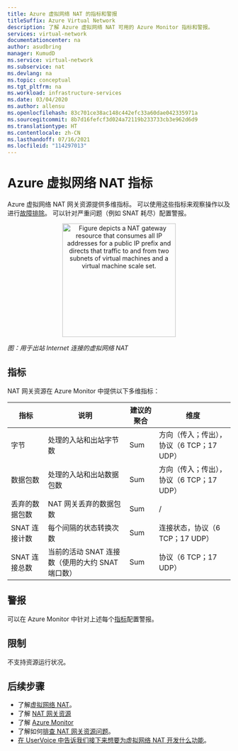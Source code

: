 ```yaml
---
title: Azure 虚拟网络 NAT 的指标和警报
titleSuffix: Azure Virtual Network
description: 了解 Azure 虚拟网络 NAT 可用的 Azure Monitor 指标和警报。
services: virtual-network
documentationcenter: na
author: asudbring
manager: KumudD
ms.service: virtual-network
ms.subservice: nat
ms.devlang: na
ms.topic: conceptual
ms.tgt_pltfrm: na
ms.workload: infrastructure-services
ms.date: 03/04/2020
ms.author: allensu
ms.openlocfilehash: 83c701ce38ac148c442efc33a60dae042335971a
ms.sourcegitcommit: 8b7d16fefcf3d024a72119b233733cb3e962d6d9
ms.translationtype: HT
ms.contentlocale: zh-CN
ms.lasthandoff: 07/16/2021
ms.locfileid: "114297013"
---
```

# <a name="azure-virtual-network-nat-metrics"></a>Azure 虚拟网络 NAT 指标

Azure 虚拟网络 NAT 网关资源提供多维指标。 可以使用这些指标来观察操作以及进行[故障排除](troubleshoot-nat.md)。  可以针对严重问题（例如 SNAT 耗尽）配置警报。

<p align="center">
  <img src="media/nat-overview/flow-direction1.svg" alt="Figure depicts a NAT gateway resource that consumes all IP addresses for a public IP prefix and directs that traffic to and from two subnets of virtual machines and a virtual machine scale set." width="256" title="用于出站 Internet 连接的虚拟网络 NAT">
</p>

*图：用于出站 Internet 连接的虚拟网络 NAT*

## <a name="metrics"></a>指标

NAT 网关资源在 Azure Monitor 中提供以下多维指标：

| 指标 | 说明 | 建议的聚合 | 维度 |
|---|---|---|---|
| 字节 | 处理的入站和出站字节数 | Sum | 方向（传入；传出），协议（6 TCP；17 UDP） |
| 数据包数 | 处理的入站和出站数据包数 | Sum | 方向（传入；传出），协议（6 TCP；17 UDP） |
| 丢弃的数据包数 | NAT 网关丢弃的数据包数 | Sum | / |
| SNAT 连接计数 | 每个间隔的状态转换次数 | Sum | 连接状态，协议（6 TCP；17 UDP） |
| SNAT 连接总数 | 当前的活动 SNAT 连接数（使用的大约 SNAT 端口数） | Sum | 协议（6 TCP；17 UDP） |


## <a name="alerts"></a>警报

可以在 Azure Monitor 中针对上述每个[指标](#metrics)配置警报。

## <a name="limitations"></a>限制

不支持资源运行状况。

## <a name="next-steps"></a>后续步骤

* 了解[虚拟网络 NAT](nat-overview.md)。
* 了解 [NAT 网关资源](nat-gateway-resource.md)
* 了解 [Azure Monitor](../../azure-monitor/overview.md)
* 了解如何[排查 NAT 网关资源问题](troubleshoot-nat.md)。
* [在 UserVoice 中告诉我们接下来想要为虚拟网络 NAT 开发什么功能](https://aka.ms/natuservoice)。